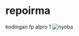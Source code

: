 # repoirma
kodingan fp alpro 1
![nyoba ](C:\Users\SONY\Downloads\foto\Danau-Ranu-Kumbolo-300x200.jpg)
